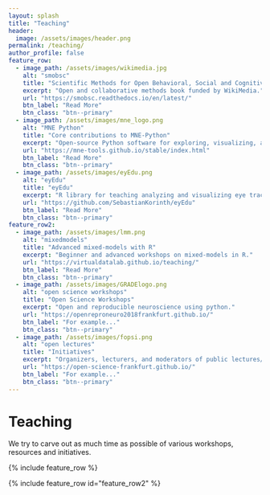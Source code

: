 ```yaml
---
layout: splash
title: "Teaching"
header:
  image: /assets/images/header.png
permalink: /teaching/
author_profile: false
feature_row:
  - image_path: /assets/images/wikimedia.jpg
    alt: "smobsc"
    title: "Scientific Methods for Open Behavioral, Social and Cognitive Sciences"
    excerpt: "Open and collaborative methods book funded by WikiMedia."
    url: "https://smobsc.readthedocs.io/en/latest/"
    btn_label: "Read More"
    btn_class: "btn--primary"
  - image_path: /assets/images/mne_logo.png
    alt: "MNE Python"
    title: "Core contributions to MNE-Python"
    excerpt: "Open-source Python software for exploring, visualizing, and analyzing human neurophysiological data."
    url: "https://mne-tools.github.io/stable/index.html"
    btn_label: "Read More"
    btn_class: "btn--primary"
  - image_path: /assets/images/eyEdu.png
    alt: "eyEdu"
    title: "eyEdu"
    excerpt: "R library for teaching analyzing and visualizing eye tracking data."
    url: "https://github.com/SebastianKorinth/eyEdu"
    btn_label: "Read More"
    btn_class: "btn--primary"
feature_row2:
  - image_path: /assets/images/lmm.png
    alt: "mixedmodels"
    title: "Advanced mixed-models with R"
    excerpt: "Beginner and advanced workshops on mixed-models in R."
    url: "https://virtualdatalab.github.io/teaching/"
    btn_label: "Read More"
    btn_class: "btn--primary"
  - image_path: /assets/images/GRADElogo.png
    alt: "open science workshops"
    title: "Open Science Workshops"
    excerpt: "Open and reproducible neuroscience using python."
    url: "https://openreproneuro2018frankfurt.github.io/"
    btn_label: "For example..."
    btn_class: "btn--primary"
  - image_path: /assets/images/fopsi.png
    alt: "open lectures"
    title: "Initiatives"
    excerpt: "Organizers, lecturers, and moderators of public lectures/debates with non-scientists. Topics included: AI, scientific process/theory, ethics in science. e.g., Open Science Day, Resurrecting Political Activism, Co-founders of Frankfurt Open Science Initiative."
    url: "https://open-science-frankfurt.github.io/"
    btn_label: "For example..."
    btn_class: "btn--primary"
---
```


# Teaching

We try to carve out as much time as possible of various workshops, resources and initiatives.

{% include feature_row %}

{% include feature_row id="feature_row2" %}

